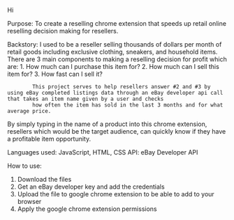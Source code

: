 Hi

Purpose: To create a reselling chrome extension that speeds up retail online reselling decision making for resellers.

Backstory: I used to be a reseller selling thousands of dollars per month of retail goods including exclusive clothing, sneakers, and household items. 
            There are 3 main components to making a reselling decision for profit which are:
            1. How much can I purchase this item for?
            2. How much can I sell this item for?
            3. How fast can I sell it?
            
            This project serves to help resellers answer #2 and #3 by using eBay completed listings data through an eBay developer api call that takes an item name given by a user and checks
            how often the item has sold in the last 3 months and for what average price.
            
By simply typing in the name of a product into this chrome extension, resellers which would be the target audience, can quickly know if they have a profitable item opportunity.

Languages used: JavaScript, HTML, CSS
API: eBay Developer API

How to use:
1. Download the files
2. Get an eBay developer key and add the credentials
3. Upload the file to google chrome extension to be able to add to your browser
4. Apply the google chrome extension permissions
   
    
